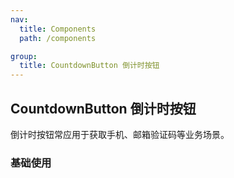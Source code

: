 ```yaml
---
nav:
  title: Components
  path: /components

group:
  title: CountdownButton 倒计时按钮
---
```


## CountdownButton 倒计时按钮

倒计时按钮常应用于获取手机、邮箱验证码等业务场景。

### 基础使用

<code src="./demos/index.tsx" />

<API></API>
